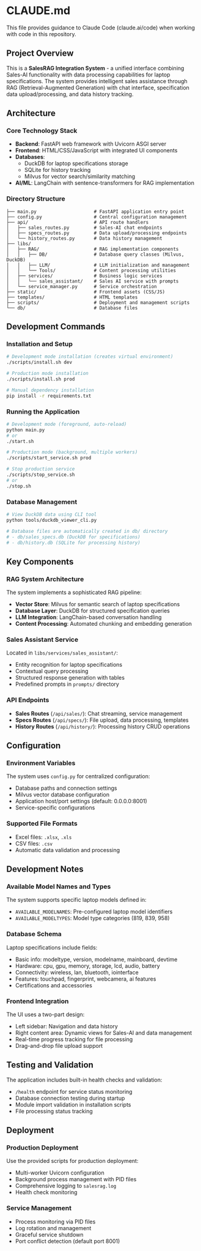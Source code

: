 # CLAUDE.md

This file provides guidance to Claude Code (claude.ai/code) when working with code in this repository.

## Project Overview

This is a **SalesRAG Integration System** - a unified interface combining Sales-AI functionality with data processing capabilities for laptop specifications. The system provides intelligent sales assistance through RAG (Retrieval-Augmented Generation) with chat interface, specification data upload/processing, and data history tracking.

## Architecture

### Core Technology Stack
- **Backend**: FastAPI web framework with Uvicorn ASGI server
- **Frontend**: HTML/CSS/JavaScript with integrated UI components
- **Databases**: 
  - DuckDB for laptop specifications storage
  - SQLite for history tracking
  - Milvus for vector search/similarity matching
- **AI/ML**: LangChain with sentence-transformers for RAG implementation

### Directory Structure
```
├── main.py                     # FastAPI application entry point
├── config.py                   # Central configuration management
├── api/                        # API route handlers
│   ├── sales_routes.py         # Sales-AI chat endpoints
│   ├── specs_routes.py         # Data upload/processing endpoints
│   └── history_routes.py       # Data history management
├── libs/
│   ├── RAG/                    # RAG implementation components
│   │   ├── DB/                 # Database query classes (Milvus, DuckDB)
│   │   ├── LLM/                # LLM initialization and management
│   │   └── Tools/              # Content processing utilities
│   ├── services/               # Business logic services
│   │   └── sales_assistant/    # Sales AI service with prompts
│   └── service_manager.py      # Service orchestration
├── static/                     # Frontend assets (CSS/JS)
├── templates/                  # HTML templates
├── scripts/                    # Deployment and management scripts
└── db/                         # Database files
```

## Development Commands

### Installation and Setup
```bash
# Development mode installation (creates virtual environment)
./scripts/install.sh dev

# Production mode installation
./scripts/install.sh prod

# Manual dependency installation
pip install -r requirements.txt
```

### Running the Application
```bash
# Development mode (foreground, auto-reload)
python main.py
# or
./start.sh

# Production mode (background, multiple workers)
./scripts/start_service.sh prod

# Stop production service
./scripts/stop_service.sh
# or
./stop.sh
```

### Database Management
```bash
# View DuckDB data using CLI tool
python tools/duckdb_viewer_cli.py

# Database files are automatically created in db/ directory
# - db/sales_specs.db (DuckDB for specifications)
# - db/history.db (SQLite for processing history)
```

## Key Components

### RAG System Architecture
The system implements a sophisticated RAG pipeline:
- **Vector Store**: Milvus for semantic search of laptop specifications
- **Database Layer**: DuckDB for structured specification queries
- **LLM Integration**: LangChain-based conversation handling
- **Content Processing**: Automated chunking and embedding generation

### Sales Assistant Service
Located in `libs/services/sales_assistant/`:
- Entity recognition for laptop specifications
- Contextual query processing
- Structured response generation with tables
- Predefined prompts in `prompts/` directory

### API Endpoints
- **Sales Routes** (`/api/sales/`): Chat streaming, service management
- **Specs Routes** (`/api/specs/`): File upload, data processing, templates
- **History Routes** (`/api/history/`): Processing history CRUD operations

## Configuration

### Environment Variables
The system uses `config.py` for centralized configuration:
- Database paths and connection settings
- Milvus vector database configuration
- Application host/port settings (default: 0.0.0.0:8001)
- Service-specific configurations

### Supported File Formats
- Excel files: `.xlsx`, `.xls`
- CSV files: `.csv`
- Automatic data validation and processing

## Development Notes

### Available Model Names and Types
The system supports specific laptop models defined in:
- `AVAILABLE_MODELNAMES`: Pre-configured laptop model identifiers
- `AVAILABLE_MODELTYPES`: Model type categories (819, 839, 958)

### Database Schema
Laptop specifications include fields:
- Basic info: modeltype, version, modelname, mainboard, devtime
- Hardware: cpu, gpu, memory, storage, lcd, audio, battery
- Connectivity: wireless, lan, bluetooth, iointerface
- Features: touchpad, fingerprint, webcamera, ai features
- Certifications and accessories

### Frontend Integration
The UI uses a two-part design:
- Left sidebar: Navigation and data history
- Right content area: Dynamic views for Sales-AI and data management
- Real-time progress tracking for file processing
- Drag-and-drop file upload support

## Testing and Validation

The application includes built-in health checks and validation:
- `/health` endpoint for service status monitoring
- Database connection testing during startup
- Module import validation in installation scripts
- File processing status tracking

## Deployment

### Production Deployment
Use the provided scripts for production deployment:
- Multi-worker Uvicorn configuration
- Background process management with PID files
- Comprehensive logging to `salesrag.log`
- Health check monitoring

### Service Management
- Process monitoring via PID files
- Log rotation and management
- Graceful service shutdown
- Port conflict detection (default port 8001)